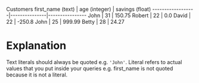 Customers
first_name (text) | age (integer) | savings (float)
------------------|---------------|----------------
John	          | 31            | 150.75
Robert	          | 22            | 0.0
David	          | 22            | -250.8
John	          | 25            | 999.99
Betty	          | 28            | 24.27

# Explanation
Text literals should always be quoted
e.g. `'John'`.
Literal refers to actual values that you put inside your queries
e.g. first_name is not quoted because it is not a literal.